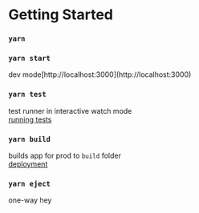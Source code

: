 # Getting Started

### `yarn`

### `yarn start`

dev mode\[http://localhost:3000](http://localhost:3000)

### `yarn test`

test runner in interactive watch mode\
[running tests](https://facebook.github.io/create-react-app/docs/running-tests)

### `yarn build`

builds app for prod to `build` folder\
[deployment](https://facebook.github.io/create-react-app/docs/deployment)

### `yarn eject`

one-way hey
